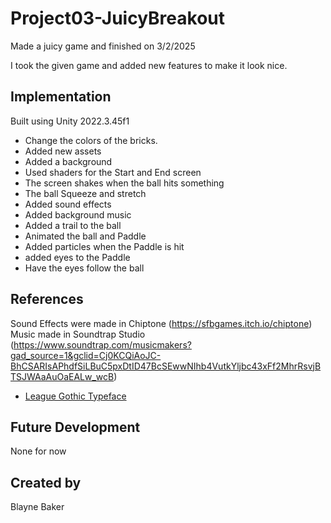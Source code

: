 # Project03-JuicyBreakout
Made a juicy game and finished on 3/2/2025

I took the given game and added new features to make it look nice.

## Implementation
Built using Unity 2022.3.45f1
- Change the colors of the bricks.
- Added new assets
- Added a background
- Used shaders for the Start and End screen
- The screen shakes when the ball hits something
- The ball Squeeze and stretch
- Added sound effects
- Added background music
- Added a trail to the ball
- Animated the ball and Paddle
- Added particles when the Paddle is hit
- added eyes to the Paddle
- Have the eyes follow the ball

## References
Sound Effects were made in Chiptone (https://sfbgames.itch.io/chiptone)
Music made in Soundtrap Studio (https://www.soundtrap.com/musicmakers?gad_source=1&gclid=Cj0KCQiAoJC-BhCSARIsAPhdfSiLBuC5pxDtID47BcSEwwNIhb4VutkYljbc43xFf2MhrRsvjBTSJWAaAuOaEALw_wcB)
 * [League Gothic Typeface](https://www.theleagueofmoveabletype.com/league-gothic)
## Future Development
None for now
## Created by
Blayne Baker
